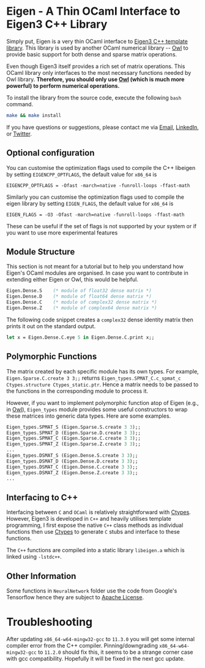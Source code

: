 # Eigen - A Thin OCaml Interface to Eigen3 C++ Library

Simply put, Eigen is a very thin OCaml interface to [Eigen3 C++ template library](http://eigen.tuxfamily.org/). This library is used by another OCaml numerical library -- [Owl](https://github.com/owlbarn/owl) to provide basic support for both dense and sparse matrix operations.

Even though Eigen3 itself provides a rich set of matrix operations. This OCaml library only interfaces to the most necessary functions needed by Owl library. **Therefore, you should only use [Owl](https://github.com/owlbarn/owl) (which is much more powerful) to perform numerical operations.**

To install the library from the source code, execute the following `bash` command.

```bash
make && make install
```

If you have questions or suggestions, please contact me via [Email](liang.wang@cl.cam.ac.uk), [LinkedIn](http://uk.linkedin.com/in/liangsuomi/), or [Twitter](https://twitter.com/ryan_liang).

## Optional configuration

You can customise the optimization flags used to compile the C++ libeigen by setting `EIGENCPP_OPTFLAGS`, the default value for `x86_64` is
```
EIGENCPP_OPTFLAGS = -Ofast -march=native -funroll-loops -ffast-math
```

Similarly you can customise the optimization flags used to compile the eigen library by setting `EIGEN_FLAGS`, the default value for `x86_64` is
```
EIGEN_FLAGS = -O3 -Ofast -march=native -funroll-loops -ffast-math
```

These can be useful if the set of flags is not supported by your system or if you want to use more experimental features

## Module Structure
This section is not meant for a tutorial but to help you understand how Eigen's OCaml modules are organised. In case you want to contribute in extending either Eigen or Owl, this would be helpful.

```ocaml
Eigen.Dense.S    (* module of float32 dense matrix *)
Eigen.Dense.D    (* module of float64 dense matrix *)
Eigen.Dense.C    (* module of complex32 dense matrix *)
Eigen.Dense.Z    (* module of complex64 dense matrix *)
```

The following code snippet creates a `complex32` dense identity matrix then prints it out on the standard output.

```ocaml
let x = Eigen.Dense.C.eye 5 in Eigen.Dense.C.print x;;
```


## Polymorphic Functions
The matrix created by each specific module has its own types. For example, `Eigen.Sparse.C.create 3 3;;` returns `Eigen_types.SPMAT_C.c_spmat_c Ctypes.structure Ctypes_static.ptr`. Hence a matrix needs to be passed to the functions in the corresponding module to process it.

However, if you want to implement polymorphic function atop of Eigen (e.g., in [Owl](https://github.com/owlbarn/owl)), `Eigen_types` module provides some useful constructors to wrap these matrices into generic data types. Here are some examples.

```ocaml
Eigen_types.SPMAT_S (Eigen.Sparse.S.create 3 3);;
Eigen_types.SPMAT_D (Eigen.Sparse.D.create 3 3);;
Eigen_types.SPMAT_C (Eigen.Sparse.C.create 3 3);;
Eigen_types.SPMAT_Z (Eigen.Sparse.Z.create 3 3);;
...
Eigen_types.DSMAT_S (Eigen.Dense.S.create 3 3);;
Eigen_types.DSMAT_D (Eigen.Dense.D.create 3 3);;
Eigen_types.DSMAT_C (Eigen.Dense.C.create 3 3);;
Eigen_types.DSMAT_Z (Eigen.Dense.Z.create 3 3);;
...
```


## Interfacing to C++
Interfacing between `C` and `OCaml` is relatively straightforward with [Ctypes](https://github.com/ocamllabs/ocaml-ctypes). However, Eigen3 is developed in `C++` and heavily utilises template programming, I first expose the native `C++` class methods as individual functions then use [Ctypes](https://github.com/ocamllabs/ocaml-ctypes) to generate `C` stubs and interface to these functions.

The `C++` functions are compiled into a static library `libeigen.a` which is linked using `-lstdc++`.


## Other Information

Some functions in `NeuralNetwork` folder use the code from Google's Tensorflow hence they are subject to [Apache License](http://www.apache.org/licenses/LICENSE-2.0).

# Troubleshooting

After updating `x86_64-w64-mingw32-gcc` to `11.3.0` you will get some internal compiler error from the C++ compiler. Pinning/downgrading `x86_64-w64-mingw32-gcc` to `11.2.0` should fix this, it seems to be a strange corner case with gcc compatibility. Hopefully it will be fixed in the next gcc update.


